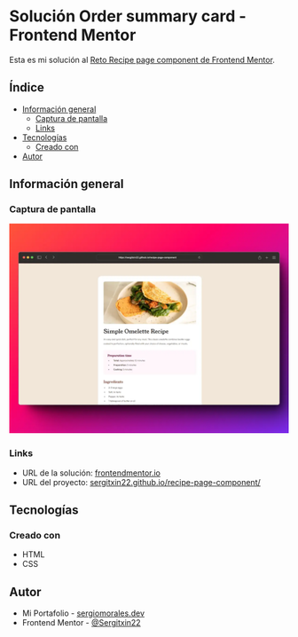 # Solución Order summary card - Frontend Mentor 

Esta es mi solución al [Reto Recipe page component de Frontend Mentor](https://www.frontendmentor.io/challenges/recipe-page-KiTsR8QQKm).

## Índice

- [Información general](#información-general)
  - [Captura de pantalla](#captura-de-pantalla)
  - [Links](#links)
- [Tecnologías](#tecnologías)
  - [Creado con](#creado-con)
- [Autor](#autor)

## Información general

### Captura de pantalla

![](./assets/images/screenshot.webp)

### Links

- URL de la solución: [frontendmentor.io](https://www.frontendmentor.io/solutions/recipe-page-using-html-and-css-WSFYXETeAJ)
- URL del proyecto: [sergitxin22.github.io/recipe-page-component/](https://sergitxin22.github.io/recipe-page-component/)

## Tecnologías

### Creado con

- HTML
- CSS

## Autor

- Mi Portafolio - [sergiomorales.dev](https://sergiomorales.dev)
- Frontend Mentor - [@Sergitxin22](https://www.frontendmentor.io/profile/Sergitxin22)
